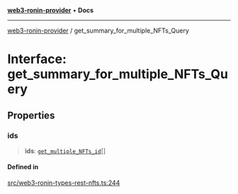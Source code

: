 [**web3-ronin-provider**](../README.md) • **Docs**

***

[web3-ronin-provider](../globals.md) / get\_summary\_for\_multiple\_NFTs\_Query

# Interface: get\_summary\_for\_multiple\_NFTs\_Query

## Properties

### ids

> **ids**: [`get_multiple_NFTs_id`](get_multiple_NFTs_id.md)[]

#### Defined in

[src/web3-ronin-types-rest-nfts.ts:244](https://github.com/chuacw/web3-ronin-provider/blob/1a659b81d9c7d7afbced0ae2b11550f4f6c0a233/src/web3-ronin-types-rest-nfts.ts#L244)
